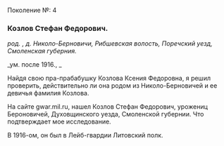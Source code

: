 Поколение №: 4

### Козлов Стефан Федорович.

_род. , д. Николо-Берновичи, Рибшевская волость, Поречский уезд, Смоленская губерния._

_ум. после 1916., _

Найдя свою пра-прабабушку Козлова Ксения Федоровна, я решил проверить, действительно ли она родом из Николо-Берновичей и ее девичья фамилия Козлова.

На сайте gwar.mil.ru, нашел Козлов Стефан Федорович, урожениц Бероновичей, Духовщинского уезда, Смоленской губернии. Что подтверждает мое исследование.

В 1916-ом, он был в Лейб-гвардии Литовский полк.
        
